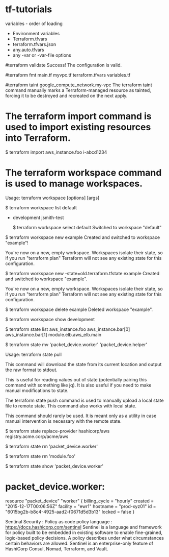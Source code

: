 # tf-tutorials
variables - order of loading
 - Environment variables
 - Terraform.tfvars
 - terraform.tfvars.json
 - any.auto.tfvars
 - any -var or -var-file options
 
 
#terraform validate
Success! The configuration is valid.
 
#terraform fmt
main.tf
myvpc.tf
terraform.tfvars
variables.tf

#terraform taint google_compute_network.my-vpc
The terraform taint command manually marks a Terraform-managed resource as tainted, forcing it to be destroyed and recreated on the next apply.


# The terraform import command is used to import existing resources into Terraform.

$ terraform import aws_instance.foo i-abcd1234

# The terraform workspace command is used to manage workspaces.
Usage: terraform workspace <subcommand> [options] [args]
  
$ terraform workspace list
  default
* development
  jsmith-test
  
  $ terraform workspace select default
    Switched to workspace "default"

$ terraform workspace new example
   Created and switched to workspace "example"!

You're now on a new, empty workspace. Workspaces isolate their state,
so if you run "terraform plan" Terraform will not see any existing state
for this configuration.

$ terraform workspace new -state=old.terraform.tfstate example
Created and switched to workspace "example".

You're now on a new, empty workspace. Workspaces isolate their state,
so if you run "terraform plan" Terraform will not see any existing state
for this configuration.

$ terraform workspace delete example
Deleted workspace "example".

$ terraform workspace show
development

$ terraform state list
aws_instance.foo
aws_instance.bar[0]
aws_instance.bar[1]
module.elb.aws_elb.main

$ terraform state mv 'packet_device.worker' 'packet_device.helper'

Usage: terraform state pull

This command will download the state from its current location and output the raw format to stdout.

This is useful for reading values out of state (potentially pairing this command with something like jq). It is also useful if you need to make manual modifications to state.


The terraform state push command is used to manually upload a local state file to remote state. This command also works with local state.

This command should rarely be used. It is meant only as a utility in case manual intervention is necessary with the remote state.

$ terraform state replace-provider hashicorp/aws registry.acme.corp/acme/aws

$ terraform state rm 'packet_device.worker'

$ terraform state rm 'module.foo'

$ terraform state show 'packet_device.worker'
# packet_device.worker:
resource "packet_device" "worker" {
    billing_cycle = "hourly"
    created       = "2015-12-17T00:06:56Z"
    facility      = "ewr1"
    hostname      = "prod-xyz01"
    id            = "6015bg2b-b8c4-4925-aad2-f0671d5d3b13"
    locked        = false
}

Sentinal  Security : Policy as code
policy language :
https://docs.hashicorp.com/sentinel
Sentinel is a language and framework for policy built to be embedded in existing software to enable fine-grained, logic-based policy decisions. A policy describes under what circumstances certain behaviors are allowed. Sentinel is an enterprise-only feature of HashiCorp Consul, Nomad, Terraform, and Vault.













